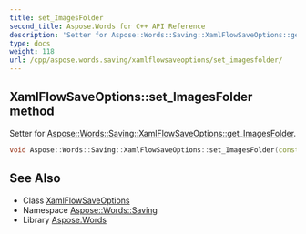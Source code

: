 ```yaml
---
title: set_ImagesFolder
second_title: Aspose.Words for C++ API Reference
description: 'Setter for Aspose::Words::Saving::XamlFlowSaveOptions::get_ImagesFolder.'
type: docs
weight: 118
url: /cpp/aspose.words.saving/xamlflowsaveoptions/set_imagesfolder/
---
```

## XamlFlowSaveOptions::set_ImagesFolder method


Setter for [Aspose::Words::Saving::XamlFlowSaveOptions::get_ImagesFolder](../get_imagesfolder/).

```cpp
void Aspose::Words::Saving::XamlFlowSaveOptions::set_ImagesFolder(const System::String &value)
```

## See Also

* Class [XamlFlowSaveOptions](../)
* Namespace [Aspose::Words::Saving](../../)
* Library [Aspose.Words](../../../)
